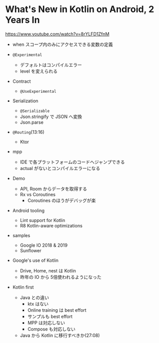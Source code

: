 # What's New in Kotlin on Android, 2 Years In

https://www.youtube.com/watch?v=8rYLFD1ZfnM

* when スコープ内のみにアクセスできる変数の定義
* `@Experimental`
  * デフォルトはコンパイルエラー
  * level を変えられる
* Contract
  * `@UseExperimental`
* Serialization
  * `@Serializable`
  * Json.stringify で JSON へ変換
  * Json.parse
* `@Routing`(13:16)
  * Ktor
* mpp
  * IDE で各プラットフォームのコードへジャンプできる
  * actual がないとコンパイルエラーになる

* Demo
  * API, Room からデータを取得する
  * Rx vs Coroutines
    * Coroutines のほうがデバッグが楽

* Android tooling
  * Lint support for Kotlin
  * R8 Kotlin-aware optimizations

* samples
  * Google IO 2018 & 2019
  * Sunflower

* Google's use of Kotlin
  * Drive, Home, nest は Kotlin
  * 昨年の IO から 5倍使われるようになった

* Kotlin first
  * Java との違い
    * ktx はない
    * Online training は best effort
    * サンプルも best effort
    * MPP は対応しない
    * Compose も対応しない
  * Java から Kotlin に移行すべきか(27:08)
